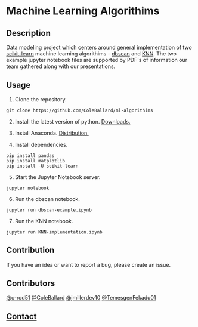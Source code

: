 # Machine Learning Algorithims

## **Description**

Data modeling project which centers around general implementation of two [scikit-learn](https://scikit-learn.org/stable/) machine learning algorithims - [dbscan](https://scikit-learn.org/stable/modules/generated/sklearn.cluster.DBSCAN.html) and [KNN](https://scikit-learn.org/stable/modules/generated/sklearn.neighbors.KNeighborsClassifier.html). The two example jupyter notebook files are supported by PDF's of information our team gathered along with our presentations.

## **Usage**

1. Clone the repository.

```shell
git clone https://github.com/ColeBallard/ml-algorithims
```

2. Install the latest version of python. [Downloads.](https://www.python.org/downloads/)

3. Install Anaconda. [Distribution.](https://www.anaconda.com/products/distribution)

4. Install dependencies.

```shell
pip install pandas
pip install matplotlib
pip install -U scikit-learn
```

5. Start the Jupyter Notebook server.

```shell
jupyter notebook
```

6. Run the dbscan notebook.

```shell
jupyter run dbscan-example.ipynb
```

7. Run the KNN notebook.

```shell
jupyter run KNN-implementation.ipynb
```

## **Contribution**

If you have an idea or want to report a bug, please create an issue.

## **Contributors**
[@c-rod51](https://github.com/c-rod51)
[@ColeBallard](https://github.com/ColeBallard)
[@jmillerdev10](https://github.com/jmillerdev10)
[@TemesgenFekadu01](https://github.com/TemesgenFekadu01)

## **[Contact](https://coleb.io/contact)**
